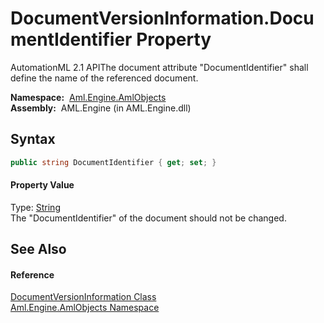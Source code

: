 DocumentVersionInformation.DocumentIdentifier Property
======================================================
AutomationML 2.1 APIThe document attribute "DocumentIdentifier" shall define the name of the referenced document.

  **Namespace:**  [Aml.Engine.AmlObjects][1]  
  **Assembly:**  AML.Engine (in AML.Engine.dll)

Syntax
------

```csharp
public string DocumentIdentifier { get; set; }
```

#### Property Value
Type: [String][2]  
 The "DocumentIdentifier" of the document should not be changed. 

See Also
--------

#### Reference
[DocumentVersionInformation Class][3]  
[Aml.Engine.AmlObjects Namespace][1]  

[1]: ../README.md
[2]: https://docs.microsoft.com/dotnet/api/system.string
[3]: README.md
[4]: https://www.automationml.org
[5]: ../../icons/logoShade.png